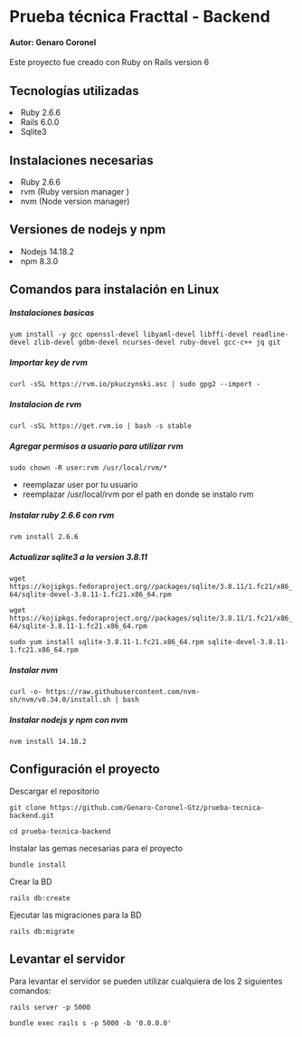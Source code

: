 # Prueba técnica Fracttal - Backend
#### Autor: Genaro Coronel

Este proyecto fue creado con Ruby on Rails version 6

## Tecnologías utilizadas

<li> Ruby 2.6.6 </li>
<li> Rails 6.0.0 </li>
<li> Sqlite3 </li>

## Instalaciones necesarias

<li> Ruby 2.6.6 </li>
<li> rvm (Ruby version manager ) </li>
<li> nvm (Node version manager) </li>

## Versiones de nodejs y npm

<li> Nodejs 14.18.2 </li>
<li> npm 8.3.0 </li>

## Comandos para instalación en Linux


##### Instalaciones basicas
`yum install -y gcc openssl-devel libyaml-devel libffi-devel readline-devel zlib-devel gdbm-devel ncurses-devel ruby-devel gcc-c++ jq git`

##### Importar key de rvm
`curl -sSL https://rvm.io/pkuczynski.asc | sudo gpg2 --import - `

##### Instalacion de rvm
`curl -sSL https://get.rvm.io | bash -s stable`

##### Agregar permisos a usuario para utilizar rvm
`sudo chown -R user:rvm /usr/local/rvm/*`

* reemplazar user por tu usuario 
* reemplazar /usr/local/rvm por el path en donde se instalo rvm

##### Instalar ruby 2.6.6 con rvm
`rvm install 2.6.6`

##### Actualizar sqlite3 a la version 3.8.11

`wget https://kojipkgs.fedoraproject.org//packages/sqlite/3.8.11/1.fc21/x86_64/sqlite-devel-3.8.11-1.fc21.x86_64.rpm`

`wget https://kojipkgs.fedoraproject.org//packages/sqlite/3.8.11/1.fc21/x86_64/sqlite-3.8.11-1.fc21.x86_64.rpm`

`sudo yum install sqlite-3.8.11-1.fc21.x86_64.rpm sqlite-devel-3.8.11-1.fc21.x86_64.rpm`

##### Instalar nvm

`curl -o- https://raw.githubusercontent.com/nvm-sh/nvm/v0.34.0/install.sh | bash`


##### Instalar nodejs y npm con nvm

`nvm install 14.18.2`

## Configuración el proyecto

Descargar el repositorio

`git clone https://github.com/Genaro-Coronel-Gtz/prueba-tecnica-backend.git`

`cd prueba-tecnica-backend`

Instalar las gemas necesarias para el proyecto

`bundle install`

Crear la BD

`rails db:create `

Ejecutar las migraciones para la BD

`rails db:migrate`

## Levantar el servidor

Para levantar el servidor se pueden utilizar cualquiera de los 2 siguientes comandos:

`rails server -p 5000`

`bundle exec rails s -p 5000 -b '0.0.0.0'`

